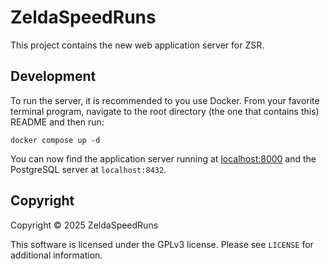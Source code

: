 # ZeldaSpeedRuns

This project contains the new web application server for ZSR.

Development
-----------

To run the server, it is recommended to you use Docker. From your favorite
terminal program, navigate to the root directory (the one that contains this)
README and then run:

```shell
docker compose up -d
```

You can now find the application server running at 
[localhost:8000](http://localhost:8000)
and the PostgreSQL server at `localhost:8432`.

Copyright
---------

Copyright &copy; 2025 ZeldaSpeedRuns

This software is licensed under the GPLv3 license. Please see `LICENSE` for
additional information.
